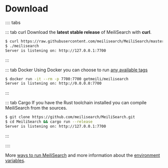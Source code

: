 # Download

:::: tabs

::: tab curl
Download the **latest stable release** of MeiliSearch with **curl**.
```bash
$ curl https://raw.githubusercontent.com/meilisearch/MeiliSearch/master/download-latest.sh | sh
$ ./meilisearch
Server is listening on: http://127.0.0.1:7700
```
:::

::: tab Docker
Using Docker you can choose to run [any available tags](https://hub.docker.com/r/getmeili/meilisearch/tags)
```bash
$ docker run -it --rm -p 7700:7700 getmeili/meilisearch
Server is listening on: http://0.0.0.0:7700
```
:::

::: tab Cargo
If you have the Rust toolchain installed you can compile MeiliSearch from the sources.
```bash
$ git clone https://github.com/meilisearch/MeiliSearch.git
$ cd MeiliSearch && cargo run --release
Server is listening on: http://127.0.0.1:7700
```
:::

::::

More [ways to run MeiliSearch](/advanced_guides/binary.md) and more information about the [environment variables](/advanced_guides/binary.md#environment-variables).
